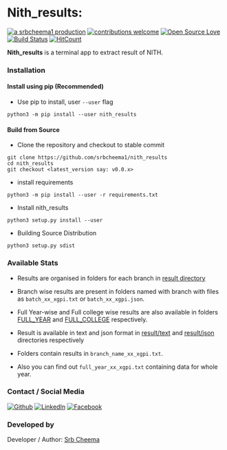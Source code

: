 # Nith_results:

[![a srbcheema1 production](https://img.shields.io/badge/-a%20srbcheema1%20production-blue.svg)](https://github.com/srbcheema1)
[![contributions welcome](https://img.shields.io/badge/contributions-welcome-brightgreen.svg?style=flat)](https://github.ocm/srbcheema1/Nith_results/issues)
[![Open Source Love](https://badges.frapsoft.com/os/v1/open-source.png?v=103)](https://github.com/srbcheema1/Nith_results)
[![Build Status](https://travis-ci.org/srbcheema1/Nith_results.svg?branch=master)](https://travis-ci.org/srbcheema1/Nith_results)
[![HitCount](http://hits.dwyl.io/srbcheema1/Nith_results.svg)](http://hits.dwyl.io/srbcheema1/Nith_results)

**Nith_results** is a terminal app to extract result of NITH.


### Installation

#### Install using pip (Recommended)

- Use pip to install, user `--user` flag
```
python3 -m pip install --user nith_results
```

#### Build from Source

- Clone the repository and checkout to stable commit
```
git clone https://github.com/srbcheema1/nith_results
cd nith_results
git checkout <latest_version say: v0.0.x>
```

- install requirements
```
python3 -m pip install --user -r requirements.txt
```
- Install nith_results
```
python3 setup.py install --user
```
- Building Source Distribution
```
python3 setup.py sdist
```


### Available Stats

* Results are organised in folders for each branch in [result directory](https://github.com/srbcheema1/Nith_results/tree/master/result)
* Branch wise results are present in folders named with branch with files as `batch_xx_xgpi.txt` or `batch_xx_xgpi.json`.
* Full Year-wise and Full college wise results are also available in folders [FULL_YEAR](https://github.com/srbcheema1/Nith_results/tree/master/result/json/FULL_YEAR) and [FULL_COLLEGE](https://github.com/srbcheema1/Nith_results/tree/master/result/json/FULL_COLLEGE) respectively.
* Result is available in text and json format in [result/text](https://github.com/srbcheema1/Nith_results/tree/master/result/text) and [result/json](https://github.com/srbcheema1/Nith_results/tree/master/result/json) directories respectively


* Folders contain results in `branch_name_xx_xgpi.txt`.
* Also you can find out `full_year_xx_xgpi.txt` containing data for whole year.


### Contact / Social Media

[![Github](https://raw.githubusercontent.com/srbcheema1/CheemaFy/master/myPlugins/extra_things/png_images/social/github.png)](https://github.com/srbcheema1/)
[![LinkedIn](https://raw.githubusercontent.com/srbcheema1/CheemaFy/master/myPlugins/extra_things/png_images/social/linkedin-48x48.png)](https://www.linkedin.com/in/srbcheema1/)
[![Facebook](https://raw.githubusercontent.com/srbcheema1/CheemaFy/master/myPlugins/extra_things/png_images/social/fb.png)](https://www.facebook.com/srbcheema/)


### Developed by

Developer / Author: [Srb Cheema](https://github.com/srbcheema1/)

